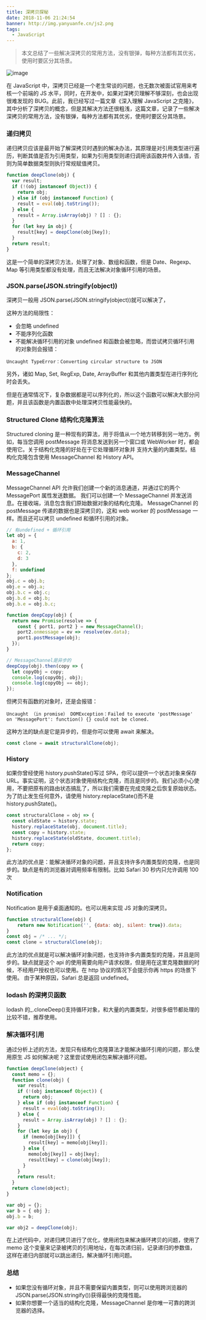 ```yaml
---
title: 深拷贝探秘
date: 2018-11-06 21:24:54
banner: http://img.yanyuanfe.cn/js2.png
tags:
  - JavaScript
---
```


> 本文总结了一些解决深拷贝的常用方法，没有银弹，每种方法都有其优劣，使用时要区分其场景。

![image](http://img.yanyuanfe.cn/js2.png)

<!--more-->

在 JavaScript 中，深拷贝已经是一个老生常谈的问题，也无数次被面试官用来考核一个前端的 JS 水平，同时，在开发中，如果对深拷贝理解不够深刻，也会出现很难发现的 BUG。此前，我已经写过一篇文章《深入理解 JavaScript 之克隆》，其中分析了深拷贝的概念，但是其解决方法还很粗浅，这篇文章，记录了一些解决深拷贝的常用方法，没有银弹，每种方法都有其优劣，使用时要区分其场景。

### 递归拷贝

递归拷贝应该是最开始了解深拷贝时遇到的解决办法，其原理是对引用类型进行遍历，判断其值是否为引用类型，如果为引用类型则递归调用该函数并传入该值，否则为简单数据类型则执行常规赋值拷贝。

```js
function deepClone(obj) {
  var result;
  if (!(obj instanceof Object)) {
    return obj;
  } else if (obj instanceof Function) {
    result = eval(obj.toString());
  } else {
    result = Array.isArray(obj) ? [] : {};
  }
  for (let key in obj) {
    result[key] = deepClone(obj[key]);
  }
  return result;
}
```

这是一个简单的深拷贝方法，处理了对象、数组和函数，但是 Date、Regexp、Map 等引用类型都没有处理，而且无法解决对象循环引用的场景。

### JSON.parse(JSON.stringify(object))

深拷贝一般用 JSON.parse(JSON.stringify(object))就可以解决了，

这种方法的局限性：

- 会忽略 undefined
- 不能序列化函数
- 不能解决循环引用的对象
  undefined 和函数会被忽略，而尝试拷贝循环引用的对象则会报错：

```
Uncaught TypeError：Converting circular structure to JSON
```

另外，诸如 Map, Set, RegExp, Date, ArrayBuffer 和其他内置类型在进行序列化时会丢失。

但是在通常情况下，复杂数据都是可以序列化的，所以这个函数可以解决大部分问题，并且该函数是内置函数中处理深拷贝性能最快的。

### Structured Clone 结构化克隆算法

Structured cloning 是一种现有的算法，用于将值从一个地方转移到另一地方。例如，每当您调用 postMessage 将消息发送到另一个窗口或 WebWorker 时，都会使用它。关于结构化克隆的好处在于它处理循环对象并 支持大量的内置类型。结构化克隆包含使用 MessageChannel 和 History API。

### MessageChannel

MessageChannel API 允许我们创建一个新的消息通道，并通过它的两个 MessagePort 属性发送数据。
我们可以创建一个 MessageChannel 并发送消息。在接收端，消息包含我们原始数据对象的结构化克隆。
MessageChannel 的 postMessage 传递的数据也是深拷贝的，这和 web worker 的 postMessage 一样。而且还可以拷贝 undefined 和循环引用的对象。

```js
// 有undefined + 循环引用
let obj = {
  a: 1,
  b: {
    c: 2,
    d: 3
  },
  f: undefined
};
obj.c = obj.b;
obj.e = obj.a;
obj.b.c = obj.c;
obj.b.d = obj.b;
obj.b.e = obj.b.c;

function deepCopy(obj) {
  return new Promise(resolve => {
    const { port1, port2 } = new MessageChannel();
    port2.onmessage = ev => resolve(ev.data);
    port1.postMessage(obj);
  });
}

// MessageChannel是异步的
deepCopy(obj).then(copy => {
  let copyObj = copy;
  console.log(copyObj, obj);
  console.log(copyObj == obj);
});
```

但拷贝有函数的对象时，还是会报错：

```
Uncaught （in promise） DOMException：Failed to execute 'postMessage' on 'MessagePort': function() {} could not be cloned.
```

这种方法的缺点是它是异步的，但是你可以使用 await 来解决。

```js
const clone = await structuralClone(obj);
```

### History

如果你曾经使用 history.pushState()写过 SPA，你可以提供一个状态对象来保存 URL。事实证明，这个状态对象使用结构化克隆，而且是同步的。我们必须小心使用，不要把原有的路由状态搞乱了，所以我们需要在完成克隆之后恢复原始状态。为了防止发生任何意外，请使用 history.replaceState()而不是 history.pushState()。

```js
const structuralClone = obj => {
  const oldState = history.state;
  history.replaceState(obj, document.title);
  const copy = history.state;
  history.replaceState(oldState, document.title);
  return copy;
};
```

此方法的优点是：能解决循环对象的问题，并且支持许多内置类型的克隆，也是同步的。缺点是有的浏览器对调用频率有限制。比如 Safari 30 秒内只允许调用 100 次

### Notification

Notification 是用于桌面通知的。也可以用来实现 JS 对象的深拷贝。

```js
function structuralClone(obj) {
    return new Notification('', {data: obj, silent: true}).data;
}
const obj = /* ... */;
const clone = structuralClone(obj);
```

此方法的优点就是可以解决循环对象问题，也支持许多内置类型的克隆，并且是同步的。缺点就是这个 api 的使用需要向用户请求权限，但是用在这里克隆数据的时候，不经用户授权也可以使用。在 http 协议的情况下会提示你再 https 的场景下使用。
由于某种原因，Safari 总是返回 undefined。

### lodash 的深拷贝函数

lodash 的\_.cloneDeep()支持循环对象，和大量的内置类型，对很多细节都处理的比较不错，推荐使用。

### 解决循环引用

通过分析上述的方法，发现只有结构化克隆算法才能解决循环引用的问题，那么使用原生 JS 如何解决呢？这里尝试使用闭包来解决循环问题。

```js
function deepClone(object) {
  const memo = {};
  function clone(obj) {
    var result;
    if (!(obj instanceof Object)) {
      return obj;
    } else if (obj instanceof Function) {
      result = eval(obj.toString());
    } else {
      result = Array.isArray(obj) ? [] : {};
    }
    for (let key in obj) {
      if (memo[obj[key]]) {
        result[key] = memo[obj[key]];
      } else {
        memo[obj[key]] = obj[key];
        result[key] = clone(obj[key]);
      }
    }
    return result;
  }
  return clone(object);
}

var obj = {};
var b = { obj };
obj.b = b;

var obj2 = deepClone(obj);
```

在上述代码中，对递归拷贝进行了优化，使用闭包来解决循环拷贝的问题，使用了 memo 这个变量来记录被拷贝的引用地址，在每次递归前，记录递归的参数值，这样在递归内部就可以跳出递归，解决循环引用问题。

### 总结

- 如果您没有循环对象，并且不需要保留内置类型，则可以使用跨浏览器的 JSON.parse(JSON.stringify())获得最快的克隆性能。
- 如果你想要一个适当的结构化克隆，MessageChannel 是你唯一可靠的跨浏览器的选择。
